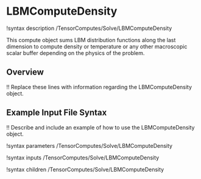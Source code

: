 # LBMComputeDensity

!syntax description /TensorComputes/Solve/LBMComputeDensity

This compute object sums LBM distribution functions along the last dimension to compute density or temperature or any other macroscopic scalar buffer depending on the physics of the problem.

## Overview

!! Replace these lines with information regarding the LBMComputeDensity object.

## Example Input File Syntax

!! Describe and include an example of how to use the LBMComputeDensity object.

!syntax parameters /TensorComputes/Solve/LBMComputeDensity

!syntax inputs /TensorComputes/Solve/LBMComputeDensity

!syntax children /TensorComputes/Solve/LBMComputeDensity
